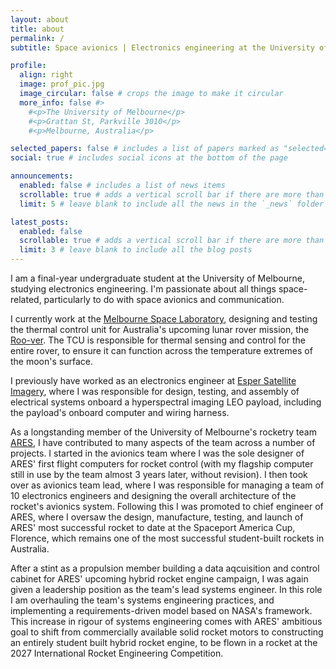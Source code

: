 ```yaml
---
layout: about
title: about
permalink: /
subtitle: Space avionics | Electronics engineering at the University of Melbourne, Australia

profile:
  align: right
  image: prof_pic.jpg
  image_circular: false # crops the image to make it circular
  more_info: false #>
    #<p>The University of Melbourne</p>
    #<p>Grattan St, Parkville 3010</p>
    #<p>Melbourne, Australia</p>

selected_papers: false # includes a list of papers marked as "selected={true}"
social: true # includes social icons at the bottom of the page

announcements:
  enabled: false # includes a list of news items
  scrollable: true # adds a vertical scroll bar if there are more than 3 news items
  limit: 5 # leave blank to include all the news in the `_news` folder

latest_posts:
  enabled: false
  scrollable: true # adds a vertical scroll bar if there are more than 3 new posts items
  limit: 3 # leave blank to include all the blog posts
---
```


I am a final-year undergraduate student at the University of Melbourne, studying electronics engineering. I'm passionate about all things space-related, particularly to do with space avionics and communication.

I currently work at the [Melbourne Space Laboratory](https://melbournespace.research.unimelb.edu.au/), designing and testing the thermal control unit for Australia's upcoming lunar rover mission, the [Roo-ver](https://www.elo2.au/). The TCU is responsible for thermal sensing and control for the entire rover, to ensure it can function across the temperature extremes of the moon's surface. 

I previously have worked as an electronics engineer at [Esper Satellite Imagery](https://www.espersatellites.co/), where I was responsible for design, testing, and assembly of electrical systems onboard a hyperspectral imaging LEO payload, including the payload's onboard computer and wiring harness. 

As a longstanding member of the University of Melbourne's rocketry team [ARES](https://www.instagram.com/aresunimelb/?hl=en), I have contributed to many aspects of the team across a number of projects. I started in the avionics team where I was the sole designer of ARES' first flight computers for rocket control (with my flagship computer still in use by the team almost 3 years later, without revision). I then took over as avionics team lead, where I was responsible for managing a team of 10 electronics engineers and designing the overall architecture of the rocket's avionics system. Following this I was promoted to chief engineer of ARES, where I oversaw the design, manufacture, testing, and launch of ARES' most successful rocket to date at the Spaceport America Cup, Florence, which remains one of the most successful student-built rockets in Australia. 

After a stint as a propulsion member building a data aqcuisition and control cabinet for ARES' upcoming hybrid rocket engine campaign, I was again given a leadership position as the team's lead systems engineer. In this role I am overhauling the team's systems engineering practices, and implementing a requirements-driven model based on NASA's framework. This increase in rigour of systems engineering comes with ARES' ambitious goal to shift from commercially available solid rocket motors to constructing an entirely student built hybrid rocket engine, to be flown in a rocket at the 2027 International Rocket Engineering Competition. 